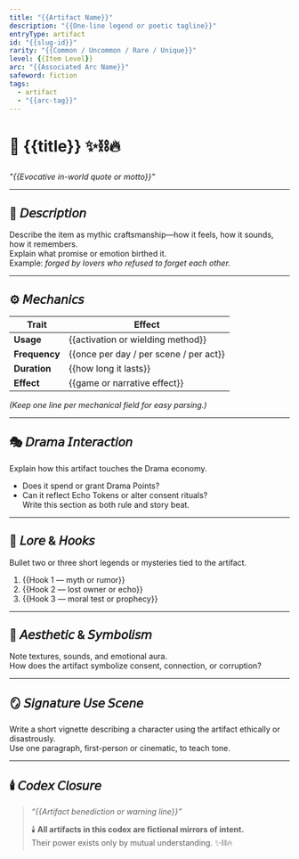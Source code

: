 ```yaml
---
title: "{{Artifact Name}}"
description: "{{One-line legend or poetic tagline}}"
entryType: artifact
id: "{{slug-id}}"
rarity: "{{Common / Uncommon / Rare / Unique}}"
level: {{Item Level}}
arc: "{{Associated Arc Name}}"
safeword: fiction
tags:
  - artifact
  - "{{arc-tag}}"
---
```


# 💎 {{title}} ✨⛓️🔥  
*"{{Evocative in-world quote or motto}}"*  

---

## 🧰 𝘋𝘦𝘴𝘤𝘳𝘪𝘱𝘵𝘪𝘰𝘯  
Describe the item as mythic craftsmanship—how it feels, how it sounds, how it remembers.  
Explain what promise or emotion birthed it.  
Example: *forged by lovers who refused to forget each other.*  

---

## ⚙️ 𝘔𝘦𝘤𝘩𝘢𝘯𝘪𝘤𝘴  
| Trait | Effect |
|-------|---------|
| **Usage** | {{activation or wielding method}} |
| **Frequency** | {{once per day / per scene / per act}} |
| **Duration** | {{how long it lasts}} |
| **Effect** | {{game or narrative effect}} |

*(Keep one line per mechanical field for easy parsing.)*  

---

## 🎭 𝘋𝘳𝘢𝘮𝘢 𝘐𝘯𝘵𝘦𝘳𝘢𝘤𝘵𝘪𝘰𝘯  
Explain how this artifact touches the Drama economy.  
- Does it spend or grant Drama Points?  
- Can it reflect Echo Tokens or alter consent rituals?  
Write this section as both rule and story beat.  

---

## 🔮 𝘓𝘰𝘳𝘦 & 𝘏𝘰𝘰𝘬𝘴  
Bullet two or three short legends or mysteries tied to the artifact.  
1. {{Hook 1 — myth or rumor}}  
2. {{Hook 2 — lost owner or echo}}  
3. {{Hook 3 — moral test or prophecy}}  

---

## 💋 𝘈𝘦𝘴𝘵𝘩𝘦𝘵𝘪𝘤 & 𝘚𝘺𝘮𝘣𝘰𝘭𝘪𝘴𝘮  
Note textures, sounds, and emotional aura.  
How does the artifact symbolize consent, connection, or corruption?  

---

## 🪞 𝘚𝘪𝘨𝘯𝘢𝘵𝘶𝘳𝘦 𝘜𝘴𝘦 𝘚𝘤𝘦𝘯𝘦  
Write a short vignette describing a character using the artifact ethically or disastrously.  
Use one paragraph, first-person or cinematic, to teach tone.  

---

## 🕯️ 𝘊𝘰𝘥𝘦𝘹 𝘊𝘭𝘰𝘴𝘶𝘳𝘦  
> *“{{Artifact benediction or warning line}}”*  
>  
> 🕯️ **All artifacts in this codex are fictional mirrors of intent.**  
> Their power exists only by mutual understanding. ✨⛓️🔥